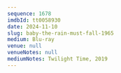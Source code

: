 ```yaml
---
sequence: 1678
imdbId: tt0058930
date: 2024-11-10
slug: baby-the-rain-must-fall-1965
medium: Blu-ray
venue: null
venueNotes: null
mediumNotes: Twilight Time, 2019
---
```


